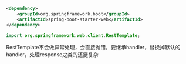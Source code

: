 

```xml
<dependency>
    <groupId>org.springframework.boot</groupId>
    <artifactId>spring-boot-starter-web</artifactId>
</dependency>
```


```java
import org.springframework.web.client.RestTemplate;
```


RestTemplate不会做异常处理，会直接抛错，要继承handler，替换掉默认的handler，处理response之类的还挺复杂

